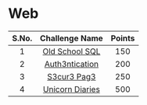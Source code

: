 # Web

|S.No.| Challenge Name | Points |
|:---:|:--------------:|:------:|
|1|[Old School SQL](Old-School-SQL/)|150|
|2|[Auth3ntication](Auth3ntication/)|200|
|3|[S3cur3 Pag3](S3cur3-Pag3/)|250|
|4|[Unicorn Diaries](Unicorn-Diaries/)|500|

